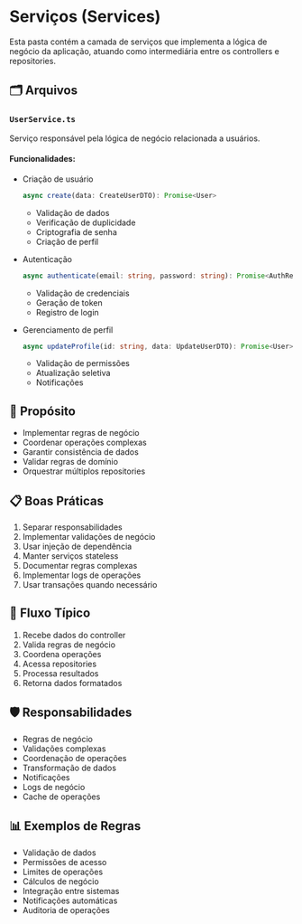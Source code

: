 # Serviços (Services)

Esta pasta contém a camada de serviços que implementa a lógica de negócio da aplicação, atuando como intermediária entre os controllers e repositories.

## 🗂 Arquivos

### `UserService.ts`
Serviço responsável pela lógica de negócio relacionada a usuários.

#### Funcionalidades:
- Criação de usuário
  ```typescript
  async create(data: CreateUserDTO): Promise<User>
  ```
  - Validação de dados
  - Verificação de duplicidade
  - Criptografia de senha
  - Criação de perfil

- Autenticação
  ```typescript
  async authenticate(email: string, password: string): Promise<AuthResponse>
  ```
  - Validação de credenciais
  - Geração de token
  - Registro de login

- Gerenciamento de perfil
  ```typescript
  async updateProfile(id: string, data: UpdateUserDTO): Promise<User>
  ```
  - Validação de permissões
  - Atualização seletiva
  - Notificações

## 🔧 Propósito
- Implementar regras de negócio
- Coordenar operações complexas
- Garantir consistência de dados
- Validar regras de domínio
- Orquestrar múltiplos repositories

## 📋 Boas Práticas
1. Separar responsabilidades
2. Implementar validações de negócio
3. Usar injeção de dependência
4. Manter serviços stateless
5. Documentar regras complexas
6. Implementar logs de operações
7. Usar transações quando necessário

## 🔄 Fluxo Típico
1. Recebe dados do controller
2. Valida regras de negócio
3. Coordena operações
4. Acessa repositories
5. Processa resultados
6. Retorna dados formatados

## 🛡️ Responsabilidades
- Regras de negócio
- Validações complexas
- Coordenação de operações
- Transformação de dados
- Notificações
- Logs de negócio
- Cache de operações

## 📊 Exemplos de Regras
- Validação de dados
- Permissões de acesso
- Limites de operações
- Cálculos de negócio
- Integração entre sistemas
- Notificações automáticas
- Auditoria de operações 